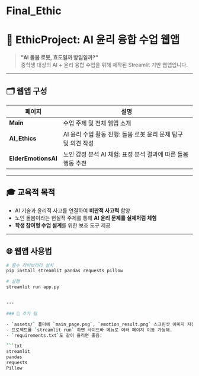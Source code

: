 # Final_Ethic

# 🤖 EthicProject: AI 윤리 융합 수업 웹앱

> **"AI 돌봄 로봇, 효도일까 방임일까?"**  
> 중학생 대상의 AI + 윤리 융합 수업을 위해 제작된 Streamlit 기반 웹앱입니다.

---

## 🗂️ 웹앱 구성

| 페이지 | 설명 |
|--------|------|
| **Main** | 수업 주제 및 전체 웹앱 소개 |
| **AI_Ethics** | AI 윤리 수업 활동 진행: 돌봄 로봇 윤리 문제 탐구 및 의견 작성 |
| **ElderEmotionsAI** | 노인 감정 분석 AI 체험: 표정 분석 결과에 따른 돌봄 행동 추천 |

---

## 🎓 교육적 목적

- AI 기술과 윤리적 사고를 연결하여 **비판적 사고력** 함양
- 노인 돌봄이라는 현실적 주제를 통해 **AI 윤리 문제를 실제처럼 체험**
- **학생 참여형 수업 설계**를 위한 보조 도구 제공

---

## 🌐 웹앱 사용법

```bash
# 필수 라이브러리 설치
pip install streamlit pandas requests pillow

# 실행
streamlit run app.py


---

### 📌 추가 팁

- `assets/` 폴더에 `main_page.png`, `emotion_result.png` 스크린샷 이미지 저장하면 시각적 완성도 높아져!
- 프로젝트를 `streamlit run` 하면 사이드바 메뉴로 여러 페이지 이동 가능해.
- `requirements.txt`도 같이 올리면 좋음:

```txt
streamlit
pandas
requests
Pillow

